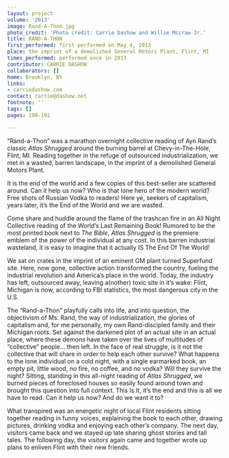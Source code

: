 ```yaml
---
layout: project
volume: '2013'
image: Rand-A-Thon.jpg
photo_credit: 'Photo credit: Carrie Dashow and Willie Mccraw Jr.'
title: RAND-A-THON
first_performed: first performed on May 4, 2013
place: the imprint of a demolished General Motors Plant, Flint, MI
times_performed: performed once in 2013
contributor: CARRIE DASHOW
collaborators: []
home: Brooklyn, NY
links:
- carriedashow.com
contact: carrie@dashow.net
footnote: ''
tags: []
pages: 190-191

---
```


“Rand-a-Thon” was a marathon overnight collective reading of Ayn Rand’s classic _Atlas Shrugged_ around the burning barrel at Chevy-in-The-Hole, Flint, MI. Reading together in the refuge of outsourced industrialization, we met in a wasted, barren landscape, in the imprint of a demolished General Motors Plant.

It is the end of the world and a few copies of this best-seller are scattered around. Can it help us now? Who is that lone hero of the modern world? Free shots of Russian Vodka to readers! Here ye, seekers of capitalism, years later, it’s the End of the World and we are wasted.

Come share and huddle around the flame of the trashcan fire in an All Night Collective reading of the World’s Last Remaining Book! Rumored to be the most printed book next to _The Bible_, _Atlas Shrugged_ is the premiere emblem of the power of the individual at any cost. In this barren industrial wasteland, it is easy to imagine that it actually IS The End Of The World!

We sat on crates in the imprint of an eminent GM plant turned Superfund site. Here, now gone, collective action transformed the country, fueling the industrial revolution and America’s place in the world. Today, the industry has left, outsourced away, leaving a(nother) toxic site in it’s wake: Flint, Michigan is now, according to FBI statistics, the most dangerous city in the U.S.

The “Rand-a-Thon” playfully calls into life, and into question, the objectivism of Ms. Rand, the way of industrialization, the glories of capitalism and, for me personally, my own Rand-discipled family and their Michigan roots. Set against the darkened plot of an actual site in an actual place, where these demons have taken over the lives of multitudes of “collective” people… then left. In the face of real struggle, is it not the collective that will share in order to help each other survive? What happens to the lone individual on a cold night, with a single earmarked book, an empty pit, little wood, no fire, no coffee, and no vodka? Will they survive the night? Sitting, standing in this all-night reading of _Atlas Shrugged_, we burned pieces of foreclosed houses so easily found around town and brought this question into full context. This Is It, it’s the end and this is all we have to read. Can it help us now? And do we want it to?

What transpired was an energetic night of local Flint residents sitting together reading in funny voices, explaining the book to each other, drawing pictures, drinking vodka and enjoying each other’s company. The next day, visitors came back and we stayed up late sharing ghost stories and tall tales. The following day, the visitors again came and together wrote up plans to enliven Flint with their new friends.
